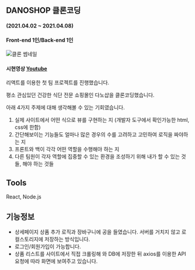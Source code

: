 ## DANOSHOP 클론코딩 
#### (2021.04.02 ~ 2021.04.08)
#### Front-end 1인/Back-end 1인

![클론 썸네일](https://user-images.githubusercontent.com/68773118/114116328-73287800-991f-11eb-82b0-6b59dc887203.png)
#### 시현영상 [Youtube](https://youtu.be/8M8cc51CJL8)

리액트를 이용한 첫 팀 프로젝트를 진행했습니다.

평소 관심있던 건강한 식단 전문 쇼핑몰인 다노샵을 클론코딩했습니다. 

아래 4가지 주제에 대해 생각해볼 수 있는 기회였습니다.

1. 실제 사이트에서 어떤 식으로 뷰를 구현하는 지 (개발자 도구에서 확인가능한 html, css에 한함)
2. 간단해보이는 기능들도 얼마나 많은 경우의 수를 고려하고 고민하여 로직을 짜야하는 지
3. 프론트와 백이 각각 어떤 역할을 수행해야 하는 지 
4. 다른 팀원이 각자 역할에 집중할 수 있는 환경을 조성하기 위해 내가 할 수 있는 것들, 해야 하는 것들

## Tools
React, Node.js

## 기능정보
- 상세페이지 상품 추가 로직과 장바구니에 공을 들였습니다.
서버를 거치지 않고 로컬스토리지에 저장하는 방식입니다.
- 로그인/회원가입이 가능합니다.
- 상품 리스트를 사이트에서 직접 크롤링해 와 DB에 저장한 뒤 axios를 이용한 API 요청에 따라 화면에 보여주고 있습니다.


